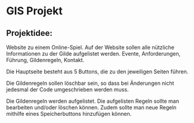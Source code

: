 # GIS Projekt 
## Projektidee:
Website zu einem Online-Spiel. Auf der Website sollen alle nützliche Informationen zu der Gilde aufgelistet werden.
Evente, Anforderungen, Führung, Gildenregeln, Kontakt. 

Die Hauptseite besteht aus 5 Buttons, die zu den jeweiligen Seiten führen. 

Die Gildenregeln sollen löschbar sein, so dass bei Änderungen nicht jedesmal der Code umgeschrieben werden muss. 

Die Gildenregeln werden aufgelistet. Die aufgelisten Regeln sollte man bearbeiten und/oder löschen können. 
Zudem sollte man neue Regeln mithilfe eines Speicherbuttons hinzufügen können. 
